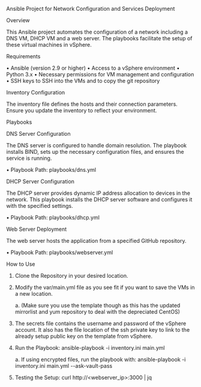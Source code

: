 Ansible Project for Network Configuration and Services Deployment

Overview

This Ansible project automates the configuration of a network including a DNS VM, DHCP VM and a web server. The playbooks facilitate the setup of these virtual machines in vSphere.

Requirements

•	Ansible (version 2.9 or higher)
•	Access to a vSphere environment
•	Python 3.x
•	Necessary permissions for VM management and configuration
•	SSH keys to SSH into the VMs and to copy the git repository

Inventory Configuration

The inventory file defines the hosts and their connection parameters. Ensure you update the inventory to reflect your environment.

Playbooks

DNS Server Configuration

The DNS server is configured to handle domain resolution. The playbook installs BIND, sets up the necessary configuration files, and ensures the service is running.

•	Playbook Path: playbooks/dns.yml

DHCP Server Configuration

The DHCP server provides dynamic IP address allocation to devices in the network. This playbook installs the DHCP server software and configures it with the specified settings.

•	Playbook Path: playbooks/dhcp.yml

Web Server Deployment

The web server hosts the application from a specified GitHub repository.

•	Playbook Path: playbooks/webserver.yml

How to Use

1.  Clone the Repository in your desired location. 

2.  Modify the var/main.yml file as you see fit if you want to save the VMs in a new location.

    a.  (Make sure you use the template though as this has the updated mirrorlist and yum repository to deal with the depreciated CentOS)

3. The secrets file contains the username and password of the vSphere account. It also has the file location of the ssh private key to link to the already setup public key on the template from vSphere. 

4. Run the Playbook: ansible-playbook -i inventory.ini main.yml

    a. If using encrypted files, run the playbook with: ansible-playbook -i inventory.ini main.yml --ask-vault-pass

5. Testing the Setup: curl http://<webserver_ip>:3000 | jq

